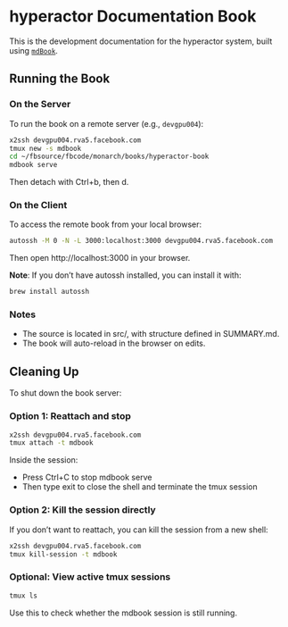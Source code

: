 # hyperactor Documentation Book

This is the development documentation for the hyperactor system, built using [`mdBook`](https://rust-lang.github.io/mdBook/).

## Running the Book

### On the **Server**

To run the book on a remote server (e.g., `devgpu004`):

```bash
x2ssh devgpu004.rva5.facebook.com
tmux new -s mdbook
cd ~/fbsource/fbcode/monarch/books/hyperactor-book
mdbook serve
```
Then detach with Ctrl+b, then d.

### On the **Client**

To access the remote book from your local browser:
```bash
autossh -M 0 -N -L 3000:localhost:3000 devgpu004.rva5.facebook.com
```
Then open http://localhost:3000 in your browser.

**Note**: If you don’t have autossh installed, you can install it with:
```bash
brew install autossh
```

### Notes

- The source is located in src/, with structure defined in SUMMARY.md.
- The book will auto-reload in the browser on edits.

## Cleaning Up

To shut down the book server:

### Option 1: Reattach and stop

```bash
x2ssh devgpu004.rva5.facebook.com
tmux attach -t mdbook
```
Inside the session:
- Press Ctrl+C to stop mdbook serve
- Then type exit to close the shell and terminate the tmux session

### Option 2: Kill the session directly

If you don’t want to reattach, you can kill the session from a new shell:
```bash
x2ssh devgpu004.rva5.facebook.com
tmux kill-session -t mdbook
```

### Optional: View active tmux sessions
```bash
tmux ls
```
Use this to check whether the mdbook session is still running.
